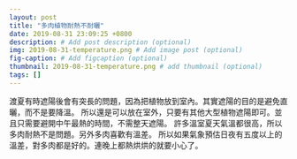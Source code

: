 ```yaml
---
layout: post
title: "多肉植物耐熱不耐曬"
date: 2019-08-31 23:09:25 +0800
description: # Add post description (optional)
img: 2019-08-31-temperature.png # Add image post (optional)
fig-caption: # Add figcaption (optional)
thumbnail: 2019-08-31-temperature.png # add thumbnail (optional)
tags: []
---
```

渡夏有時遮陽後會有突長的問題，因為把植物放到室內。其實遮陽的目的是避免直曬，而不是要降溫。
所以還是可以放在室外，只要有其他大型植物遮陽即可。並且只需要避開中午最熱的時間，不需整天遮陽。
許多溫室夏天氣溫都很高，所以多肉耐熱不是問題。另外多肉喜歡有溫差。
所以如果氣象預估日夜有五度以上的溫差，對多肉都是好的。連晚上都熱烘烘的就要小心了。
